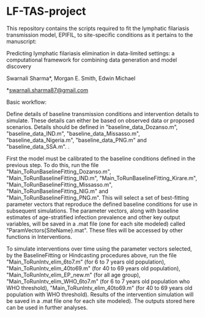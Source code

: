 # LF-TAS-project
This repository contains the scripts required to fit the lymphatic filariasis transmission model, EPIFIL, to site-specific conditions as it pertains to the manuscript:

Predicting lymphatic filariasis elimination in data-limited settings: a computational framework for combining data generation and model discovery

Swarnali Sharma*, Morgan E. Smith, Edwin Michael

*swarnali.sharma87@gmail.com

Basic workflow:

Define details of baseline transmission conditions and intervention details to simulate. These details can either be based on observed data or proposed scenarios. Details should be defined in "baseline_data_Dozanso.m", "baseline_data_IND.m", "baseline_data_Missasso.m", "baseline_data_Nigeria.m", "baseline_data_PNG.m"  and "baseline_data_SSA.m". .

First the model must be calibrated to the baseline conditions defined in the previous step. To do this, run the file "Main_ToRunBaselineFitting_Dozanso.m", "Main_ToRunBaselineFitting_IND.m", "Main_ToRunBaselineFitting_Kirare.m", "Main_ToRunBaselineFitting_Missasso.m", "Main_ToRunBaselineFitting_NIG.m" and "Main_ToRunBaselineFitting_PNG.m". This will select a set of best-fitting parameter vectors that reproduce the defined baseline conditions for use in subsequent simulations. The parameter vectors, along with baseline estimates of age-stratified infection prevalence and other key output variables, will be saved in a .mat file (one for each site modeled) called "ParamVectors{SiteName}.mat". These files will be accessed by other functions in Interventions.

To simulate interventions over time using the parameter vectors selected, by the BaselineFitting or Hindcasting procedures above, run the file "Main_ToRunIntv_elim_6to7.m" (for 6 to 7 years old population), "Main_ToRunIntv_elim_40to69.m" (for 40 to 69 years old population), "Main_ToRunIntv_elim_EP_new.m" (for all age group), "Main_ToRunIntv_elim_WHO_6to7.m" (for 6 to 7 years old population who WHO threshold), "Main_ToRunIntv_elim_40to69.m" (for 40 to 69 years old population with WHO threshold). Results of the intervention simulation will be saved in a .mat file one for each site modeled). The outputs stored here can be used in further analyses.

